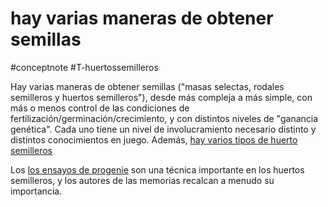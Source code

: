# hay varias maneras de obtener semillas
#conceptnote #T-huertossemilleros 


Hay varias maneras de obtener semillas ("masas selectas, rodales semilleros y huertos semilleros"), desde más compleja a más simple, con más o menos control de las condiciones de fertilización/germinación/crecimiento, y con distintos niveles de "ganancia genética". Cada uno tiene un nivel de involucramiento necesario distinto y distintos conocimientos en juego. Además, [hay varios tipos de huerto semilleros](technical%20details%20of%20seed%20orchards%20('huertos%20semilleros').md#There%20are%20several%20types%20of%20seed%20orchards)

Los [los ensayos de progenie](los%20ensayos%20de%20progenie%20permiten%20evaluar%20la%20ganancia%20genética%20de%20los%20huertos.md) son una técnica importante en los huertos semilleros, y los autores de las memorias recalcan a menudo su importancia.
